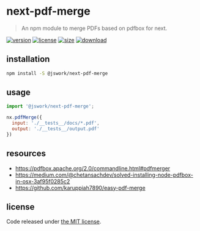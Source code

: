 # next-pdf-merge
> An npm module to merge PDFs based on pdfbox for next.

[![version][version-image]][version-url]
[![license][license-image]][license-url]
[![size][size-image]][size-url]
[![download][download-image]][download-url]

## installation
```bash
npm install -S @jswork/next-pdf-merge
```

## usage
```js
import '@jswork/next-pdf-merge';

nx.pdfMerge({
  input: './__tests__/docs/*.pdf',
  output: './__tests__/output.pdf'
})
```

## resources
- https://pdfbox.apache.org/2.0/commandline.html#pdfmerger
- https://medium.com/@chetansachdev/solved-installing-node-pdfbox-in-osx-3af95f0285c2
- https://github.com/karuppiah7890/easy-pdf-merge

## license
Code released under [the MIT license](https://github.com/afeiship/next-pdf-merge/blob/master/LICENSE.txt).

[version-image]: https://img.shields.io/npm/v/@jswork/next-pdf-merge
[version-url]: https://npmjs.org/package/@jswork/next-pdf-merge

[license-image]: https://img.shields.io/npm/l/@jswork/next-pdf-merge
[license-url]: https://github.com/afeiship/next-pdf-merge/blob/master/LICENSE.txt

[size-image]: https://img.shields.io/bundlephobia/minzip/@jswork/next-pdf-merge
[size-url]: https://github.com/afeiship/next-pdf-merge/blob/master/dist/next-pdf-merge.min.js

[download-image]: https://img.shields.io/npm/dm/@jswork/next-pdf-merge
[download-url]: https://www.npmjs.com/package/@jswork/next-pdf-merge
